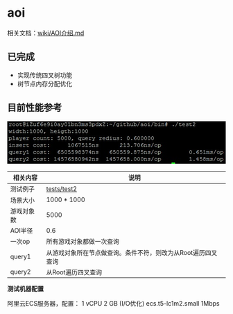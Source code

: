 # aoi

相关文档：[wiki/AOI介绍.md](wiki/AOI介绍.md)

## 已完成

- 实现传统四叉树功能
- 树节点内存分配优化

## 目前性能参考

![图1](assets/1.jpg)

相关内容   | 说明
--------- | -----------------------------------
测试例子   | [tests/test2](tests/test2/main.cpp)
场景大小   | 1000 * 1000
游戏对象数 | 5000
AOI半径    | 0.6
一次op     | 所有游戏对象都做一次查询
query1    | 从游戏对象所在节点做查询。条件不符，则改为从Root遍历四叉查询
query2    | 从Root遍历四叉查询

**测试机器配置**

阿里云ECS服务器，配置： 1 vCPU 2 GB (I/O优化) ecs.t5-lc1m2.small 1Mbps
